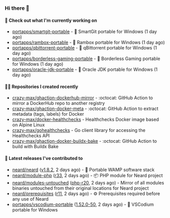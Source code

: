 ### Hi there 👋

#### 👷 Check out what I'm currently working on

- [portapps/smartgit-portable](https://github.com/portapps/smartgit-portable) - 🚀 SmartGit portable for Windows  (1 day ago)
- [portapps/rambox-portable](https://github.com/portapps/rambox-portable) - 🚀 Rambox portable for Windows (1 day ago)
- [portapps/qbittorrent-portable](https://github.com/portapps/qbittorrent-portable) - 🚀 qBittorrent portable for Windows (1 day ago)
- [portapps/borderless-gaming-portable](https://github.com/portapps/borderless-gaming-portable) - 🚀 Borderless Gaming portable for Windows  (1 day ago)
- [portapps/oracle-jdk-portable](https://github.com/portapps/oracle-jdk-portable) - 🚀 Oracle JDK portable for Windows (1 day ago)

#### 👨‍💻 Repositories I created recently

- [crazy-max/ghaction-dockerhub-mirror](https://github.com/crazy-max/ghaction-dockerhub-mirror) - :octocat: GitHub Action to mirror a DockerHub repo to another registry
- [crazy-max/ghaction-docker-meta](https://github.com/crazy-max/ghaction-docker-meta) - :octocat: GitHub Action to extract metadata (tags, labels) for Docker
- [crazy-max/docker-healthchecks](https://github.com/crazy-max/docker-healthchecks) - Healthchecks Docker image based on Alpine Linux
- [crazy-max/gohealthchecks](https://github.com/crazy-max/gohealthchecks) - Go client library for accessing the Healthchecks API
- [crazy-max/ghaction-docker-buildx-bake](https://github.com/crazy-max/ghaction-docker-buildx-bake) - :octocat: GitHub Action to build with Buildx Bake

#### 🚀 Latest releases I've contributed to

- [neard/neard](https://github.com/neard/neard) ([v1.8.2](https://github.com/neard/neard/releases/tag/v1.8.2), 2 days ago) - 🎲 Portable WAMP software stack
- [neard/module-php](https://github.com/neard/module-php) ([r33](https://github.com/neard/module-php/releases/tag/r33), 2 days ago) - 📦 PHP module for Neard project
- [neard/modules-untouched](https://github.com/neard/modules-untouched) ([php-r20](https://github.com/neard/modules-untouched/releases/tag/php-r20), 2 days ago) - Mirror of all modules binaries untouched from their original locations for Neard project
- [neard/prerequisites](https://github.com/neard/prerequisites) ([r11](https://github.com/neard/prerequisites/releases/tag/r11), 2 days ago) - ⚙️ Prerequisites required before any use of Neard
- [portapps/vscodium-portable](https://github.com/portapps/vscodium-portable) ([1.52.0-50](https://github.com/portapps/vscodium-portable/releases/tag/1.52.0-50), 2 days ago) - 🚀 VSCodium portable for Windows
